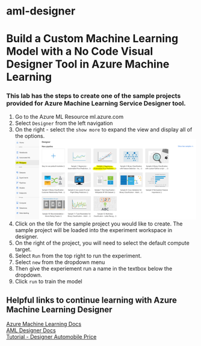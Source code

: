 # aml-designer

# Build a Custom Machine Learning Model with a No Code Visual Designer Tool in Azure Machine Learning
### This lab has the steps to create one of the sample projects provided for Azure Machine Learning Service Designer tool. 


1. Go to the Azure ML Resource ml.azure.com
2. Select `Designer` from the left navigation
3. On the right - select the `show more` to expand the view and display all of the options.
![img](designerStart.PNG)
4. Click on the tile for the sample project you would like to create. The sample project will be loaded into the experiment workspace in designer.
5. On the right of the project, you will need to select the default compute target.
6. Select `Run` from the top right to run the experiment.
7. Select `new` from the dropdown menu
8. Then give the experiement run a name in the textbox below the dropdown.
9. Click `run` to train the model

## Helpful links to continue learning with Azure Machine Learning Designer

[Azure Machine Learning Docs](https://docs.microsoft.com/en-us/azure/machine-learning/)<br>
[AML Designer Docs](https://docs.microsoft.com/en-us/azure/machine-learning/service/concept-designer)<br>
[Tutorial - Designer Automobile Price](https://docs.microsoft.com/en-us/azure/machine-learning/service/tutorial-designer-automobile-price-train-score)<br>